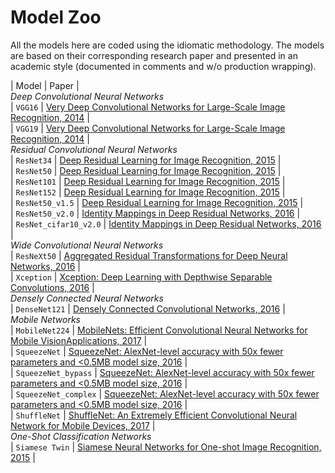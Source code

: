 # Model Zoo

All the models here are coded using the idiomatic methodology. The models are based on their corresponding research paper and
presented in an academic style (documented in comments and w/o production wrapping).

| Model       | Paper |<br/>
*Deep Convolutional Neural Networks*<br/>
| `VGG16`     | [Very Deep Convolutional Networks for Large-Scale Image Recognition, 2014](https://arxiv.org/pdf/1409.1556.pdf) |<br/>
| `VGG19`     | [Very Deep Convolutional Networks for Large-Scale Image Recognition, 2014](https://arxiv.org/pdf/1409.1556.pdf) |<br/>
*Residual Convolutional Neural Networks*<br/>
| `ResNet34`  | [Deep Residual Learning for Image Recognition, 2015](https://arxiv.org/pdf/1512.03385.pdf) |<br/>
| `ResNet50`  | [Deep Residual Learning for Image Recognition, 2015](https://arxiv.org/pdf/1512.03385.pdf) |<br/>
| `ResNet101` | [Deep Residual Learning for Image Recognition, 2015](https://arxiv.org/pdf/1512.03385.pdf) |<br/>
| `ResNet152` | [Deep Residual Learning for Image Recognition, 2015](https://arxiv.org/pdf/1512.03385.pdf) |<br/>
| `ResNet50_v1.5`  | [Deep Residual Learning for Image Recognition, 2015](https://arxiv.org/pdf/1512.03385.pdf) |<br/>
| `ResNet50_v2.0`  | [Identity Mappings in Deep Residual Networks, 2016](https://arxiv.org/pdf/1603.05027.pdf) |<br/>
| `ResNet_cifar10_v2.0`  | [Identity Mappings in Deep Residual Networks, 2016](https://arxiv.org/pdf/1603.05027.pdf) |<br/>
*Wide Convolutional Neural Networks*<br/>
| `ResNeXt50`  | [Aggregated Residual Transformations for Deep Neural Networks, 2016](https://arxiv.org/pdf/1611.05431.pdf) |<br/>
| `Xception`   | [Xception: Deep Learning with Depthwise Separable Convolutions, 2016](https://arxiv.org/pdf/1610.02357.pdf) |<br/>
*Densely Connected Neural Networks*<br/>
| `DenseNet121` | [Densely Connected Convolutional Networks, 2016](https://arxiv.org/pdf/1608.06993.pdf) |<br/>
*Mobile Networks*<br/>
| `MobileNet224` | [MobileNets: Efficient Convolutional Neural Networks for Mobile VisionApplications, 2017](https://arxiv.org/pdf/1704.04861.pdf) |<br/>
| `SqueezeNet` |  [SqueezeNet: AlexNet-level accuracy with 50x fewer parameters and <0.5MB model size, 2016](https://arxiv.org/pdf/1602.07360.pdf) |<br/>
| `SqueezeNet_bypass` |  [SqueezeNet: AlexNet-level accuracy with 50x fewer parameters and <0.5MB model size, 2016](https://arxiv.org/pdf/1602.07360.pdf) |<br/>
| `SqueezeNet_complex` |  [SqueezeNet: AlexNet-level accuracy with 50x fewer parameters and <0.5MB model size, 2016](https://arxiv.org/pdf/1602.07360.pdf) |<br/>
| `ShuffleNet` | [ShuffleNet: An Extremely Efficient Convolutional Neural Network for Mobile Devices, 2017](https://arxiv.org/pdf/1707.01083.pdf) |<br/>
*One-Shot Classification Networks*</br>
| `Siamese Twin` | [Siamese Neural Networks for One-shot Image Recognition, 2015](https://www.cs.cmu.edu/~rsalakhu/papers/oneshot1.pdf) |<br/>

